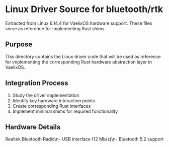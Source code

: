 # Linux Driver Source for bluetooth/rtk

Extracted from Linux 6.14.4 for VaelixOS hardware support.
These files serve as reference for implementing Rust shims.

## Purpose
This directory contains the Linux driver code that will be used as reference
for implementing the corresponding Rust hardware abstraction layer in VaelixOS.

## Integration Process
1. Study the driver implementation
2. Identify key hardware interaction points
3. Create corresponding Rust interfaces
4. Implement minimal shims for required functionality

## Hardware Details
Realtek Bluetooth Radio\n- USB interface (12 Mb/s)\n- Bluetooth 5.2 support
